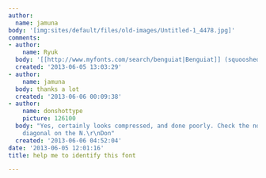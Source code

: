 ```yaml
---
author:
  name: jamuna
body: '[img:sites/default/files/old-images/Untitled-1_4478.jpg]'
comments:
- author:
    name: Ryuk
  body: '[[http://www.myfonts.com/search/benguiat|Benguiat]] (squooshed?)'
  created: '2013-06-05 13:03:29'
- author:
    name: jamuna
  body: thanks a lot
  created: '2013-06-06 00:09:38'
- author:
    name: donshottype
    picture: 126100
  body: "Yes, certainly looks compressed, and done poorly. Check the non-parallel
    diagonal on the N.\r\nDon"
  created: '2013-06-06 04:52:04'
date: '2013-06-05 12:01:16'
title: help me to identify this font

---
```

